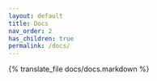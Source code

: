 ```yaml
---
layout: default
title: Docs
nav_order: 2
has_children: true
permalink: /docs/
---
```


{% translate_file docs/docs.markdown %}
